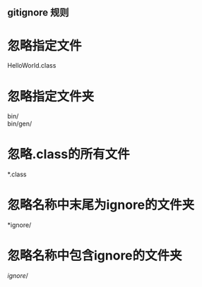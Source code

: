 ## gitignore 规则
# 忽略指定文件
HelloWorld.class  
# 忽略指定文件夹
bin/  
bin/gen/  
# 忽略.class的所有文件
*.class
# 忽略名称中末尾为ignore的文件夹
*ignore/
# 忽略名称中包含ignore的文件夹
*ignore*/